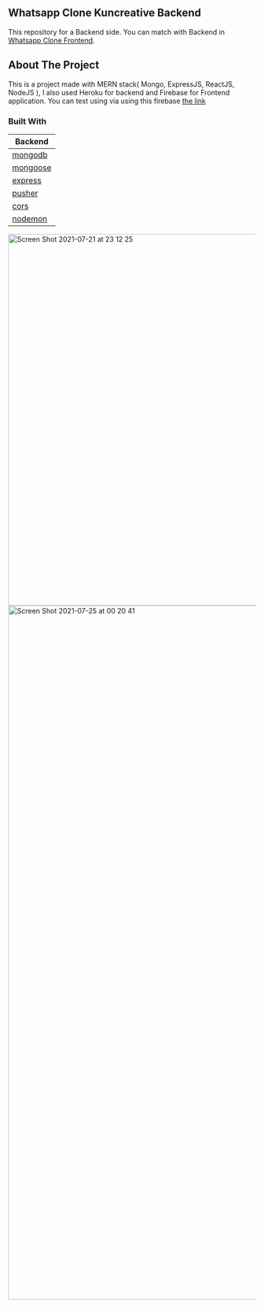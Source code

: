 ## Whatsapp Clone Kuncreative Backend

This repository for a Backend side.
You can match with Backend in [Whatsapp Clone Frontend](https://github.com/k-cicek/Whatsapp-front-end).


## About The Project

This is a project made with MERN stack( Mongo, ExpressJS, ReactJS, NodeJS ), I also used Heroku for backend and Firebase for Frontend application.
You can test using via using this firebase [the link](https://lnkd.in/dKk3etp )


### Built With  

|                     Backend                     |
|-------------------------------------------------|
|     [mongodb](https://www.mongodb.com/)         |
|     [mongoose](https://mongoosejs.com/)         | 
|     [express](https://expressjs.com/pt-br/)     |
|     [pusher](https://pusher.com/)               |
|     [cors](https://www.npmjs.com/package/co)    |
|     [nodemon](https://nodemon.io/)              |


<img width="755" alt="Screen Shot 2021-07-21 at 23 12 25" src="https://user-images.githubusercontent.com/79858870/126946822-1a7c38c0-fa6d-463c-9f2a-052c31c2d732.png">
<img width="1410" alt="Screen Shot 2021-07-25 at 00 20 41" src="https://user-images.githubusercontent.com/79858870/126946845-a2e8dea5-ba71-441f-86f5-0144e304be0e.png">


